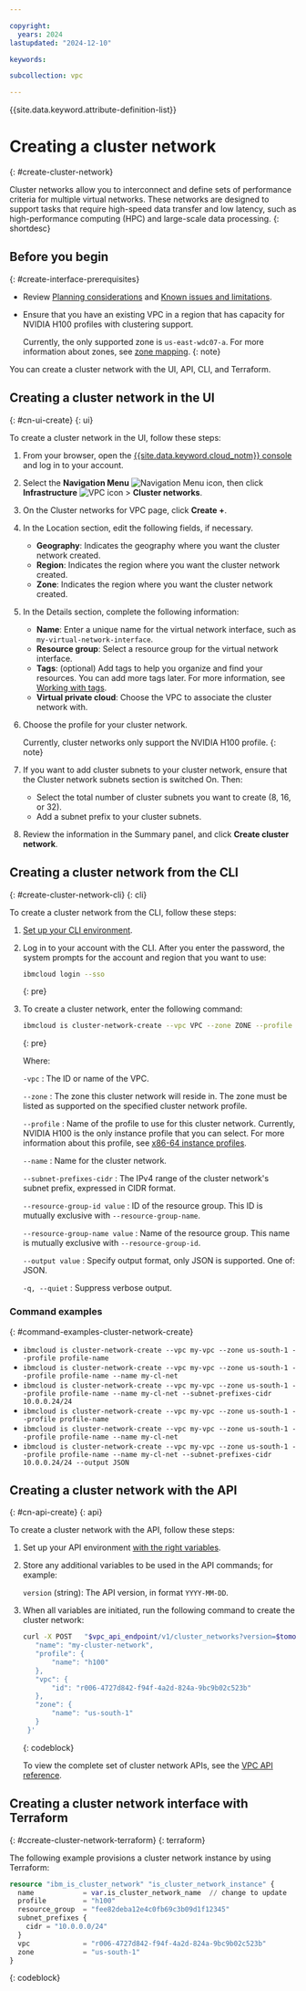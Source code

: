 ```yaml
---

copyright:
  years: 2024
lastupdated: "2024-12-10"

keywords:

subcollection: vpc

---
```


{{site.data.keyword.attribute-definition-list}}

# Creating a cluster network
{: #create-cluster-network}

Cluster networks allow you to interconnect and define sets of performance criteria for multiple virtual networks. These networks are designed to support tasks that require high-speed data transfer and low latency, such as high-performance computing (HPC) and large-scale data processing.
{: shortdesc}

## Before you begin
{: #create-interface-prerequisites}

* Review [Planning considerations](/docs/vpc?topic=vpc-planning-cluster-network&interface=ui) and [Known issues and limitations](/docs/vpc?topic=vpc-limitations-cluster-network&interface=ui).
* Ensure that you have an existing VPC in a region that has capacity for NVIDIA H100 profiles with clustering support.

   Currently, the only supported zone is `us-east-wdc07-a`. For more information about zones, see [zone mapping](/docs/overview?topic=overview-locations#zone-mapping).
   {: note}
   
You can create a cluster network with the UI, API, CLI, and Terraform.

## Creating a cluster network in the UI
{: #cn-ui-create}
{: ui}

To create a cluster network in the UI, follow these steps:

1. From your browser, open the [{{site.data.keyword.cloud_notm}} console](/login) and log in to your account.
1. Select the **Navigation Menu** ![Navigation Menu icon](../../icons/icon_hamburger.svg), then click  **Infrastructure** ![VPC icon](../../icons/vpc.svg)  > **Cluster networks**.
1. On the Cluster networks for VPC page, click **Create +**.
1. In the Location section, edit the following fields, if necessary.
    * **Geography**: Indicates the geography where you want the cluster network created.
    * **Region**: Indicates the region where you want the cluster network created.
    * **Zone**: Indicates the region where you want the cluster network created.
1. In the Details section, complete the following information:
   * **Name**: Enter a unique name for the virtual network interface, such as `my-virtual-network-interface`.
   * **Resource group**: Select a resource group for the virtual network interface.
   * **Tags**: (optional) Add tags to help you organize and find your resources. You can add more tags later. For more information, see [Working with tags](/docs/account?topic=account-tag).
   * **Virtual private cloud**: Choose the VPC to associate the cluster network with.
1. Choose the profile for your cluster network.

   Currently, cluster networks only support the NVIDIA H100 profile.
   {: note}

1. If you want to add cluster subnets to your cluster network, ensure that the Cluster network subnets section is switched On. Then:
   * Select the total number of cluster subnets you want to create (8, 16, or 32).
   * Add a subnet prefix to your cluster subnets.
1. Review the information in the Summary panel, and click **Create cluster network**.

## Creating a cluster network from the CLI
{: #create-cluster-network-cli}
{: cli}

To create a cluster network from the CLI, follow these steps:

1. [Set up your CLI environment](/docs/vpc?topic=vpc-set-up-environment&interface=cli). 
   
1. Log in to your account with the CLI. After you enter the password, the system prompts for the account and region that you want to use:

    ```sh
    ibmcloud login --sso
    ```
    {: pre}

1. To create a cluster network, enter the following command:

   ```bash
   ibmcloud is cluster-network-create --vpc VPC --zone ZONE --profile PROFILE [--name NAME] [--subnet-prefixes-cidr SUBNET_PREFIXES_CIDR] [--resource-group-id RESOURCE_GROUP_ID | --resource-group-name RESOURCE_GROUP_NAME] [--output JSON] [-q, --quiet]
   ```
   {: pre}

   Where:

   `-vpc`
    :    The ID or name of the VPC.

   `--zone`
   :    The zone this cluster network will reside in. The zone must be listed as supported on the specified cluster network profile.

   `--profile`
   :    Name of the profile to use for this cluster network. Currently, NVIDIA H100 is the only instance profile that you can select. For more information about this profile, see [x86-64 instance profiles](/docs/vpc?topic=vpc-profiles&interface=ui).

   `--name`
   :    Name for the cluster network.

   `--subnet-prefixes-cidr`
   :    The IPv4 range of the cluster network's subnet prefix, expressed in CIDR format.

   `--resource-group-id value`
   :    ID of the resource group. This ID is mutually exclusive with `--resource-group-name`.

   `--resource-group-name value`
   :    Name of the resource group. This name is mutually exclusive with `--resource-group-id`.

   `--output value`
   :    Specify output format, only JSON is supported. One of: JSON.

   `-q, --quiet`
   :    Suppress verbose output.

### Command examples
{: #command-examples-cluster-network-create}

* `ibmcloud is cluster-network-create --vpc my-vpc --zone us-south-1 --profile profile-name`
* `ibmcloud is cluster-network-create --vpc my-vpc --zone us-south-1 --profile profile-name --name my-cl-net`
* `ibmcloud is cluster-network-create --vpc my-vpc --zone us-south-1 --profile profile-name --name my-cl-net --subnet-prefixes-cidr 10.0.0.24/24`
* `ibmcloud is cluster-network-create --vpc my-vpc --zone us-south-1 --profile profile-name`
* `ibmcloud is cluster-network-create --vpc my-vpc --zone us-south-1 --profile profile-name --name my-cl-net`
* `ibmcloud is cluster-network-create --vpc my-vpc --zone us-south-1 --profile profile-name --name my-cl-net --subnet-prefixes-cidr 10.0.0.24/24 --output JSON`
 
## Creating a cluster network with the API
{: #cn-api-create}
{: api}

To create a cluster network with the API, follow these steps:

1. Set up your API environment [with the right variables](/docs/vpc?topic=vpc-set-up-environment#api-prerequisites-setup).
1. Store any additional variables to be used in the API commands; for example:

   `version` (string): The API version, in format `YYYY-MM-DD`.

1. When all variables are initiated, run the following command to create the cluster network:

   ```sh
   curl -X POST   "$vpc_api_endpoint/v1/cluster_networks?version=$tomorrow&generation=2&maturity=development" -H "Authorization: Bearer $iam_token" -d '{
      "name": "my-cluster-network",
      "profile": {
          "name": "h100"
      },
      "vpc": {
          "id": "r006-4727d842-f94f-4a2d-824a-9bc9b02c523b"
      },
      "zone": {
          "name": "us-south-1"
      }
    }'
   ```
   {: codeblock}

   To view the complete set of cluster network APIs, see the [VPC API reference](/apidocs/vpc/latest#list-cluster-network-profiles).

## Creating a cluster network interface with Terraform
{: #ccreate-cluster-network-terraform}
{: terraform}

The following example provisions a cluster network instance by using Terraform:

```terraform
resource "ibm_is_cluster_network" "is_cluster_network_instance" {
  name            = var.is_cluster_network_name  // change to update
  profile         = "h100"
  resource_group  = "fee82deba12e4c0fb69c3b09d1f12345"
  subnet_prefixes {
    cidr = "10.0.0.0/24"
  }
  vpc             = "r006-4727d842-f94f-4a2d-824a-9bc9b02c523b"
  zone            = "us-south-1"
}
```
{: codeblock}
